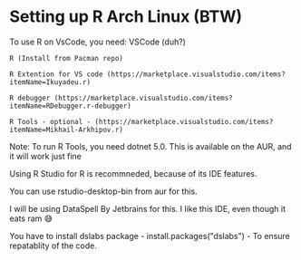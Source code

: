 # Setting up R Arch Linux (BTW)

To use R on VsCode, you need:
    VSCode (duh?)
    
    R (Install from Pacman repo)
    
    R Extention for VS code (https://marketplace.visualstudio.com/items?itemName=Ikuyadeu.r)
    
    R debugger (https://marketplace.visualstudio.com/items?itemName=RDebugger.r-debugger)
    
    R Tools - optional - (https://marketplace.visualstudio.com/items?itemName=Mikhail-Arkhipov.r)

Note: To run R Tools, you need dotnet 5.0. This is available on the AUR, and it will work just fine


Using R Studio for R is recommneded, because of its IDE features.

You can use rstudio-desktop-bin from aur for this.

I will be using DataSpell By Jetbrains for this. I like this IDE, even though it eats ram :sweat_smile:


You have to install dslabs package - install.packages("dslabs") - To ensure repatablity of the code.
